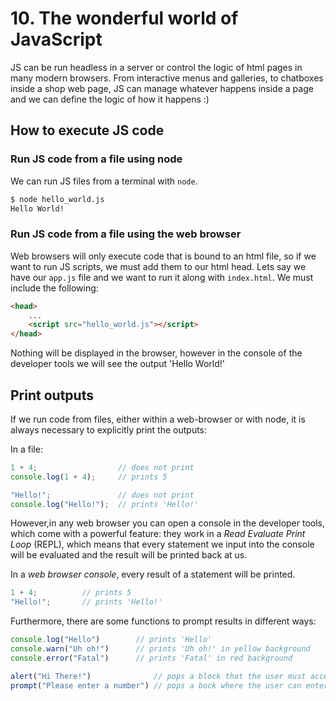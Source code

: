 # 10. The wonderful world of JavaScript
JS can be run headless in a server or control the logic of html pages in many modern browsers. From interactive menus and galleries, to chatboxes inside a shop web page, JS can manage whatever happens inside a page and we can define the logic of how it happens :)

## How to execute JS code


### Run JS code from a file using node
We can run JS files from a terminal with `node`.
```sh
$ node hello_world.js
Hello World!
```

### Run JS code from a file using the web browser
Web browsers will only execute code that is bound to an html file, so if we want to run JS scripts, we must add them to our html head. Lets say we have our `app.js` file and we want to run it along with `index.html`. We must include the following:
```html
<head>
    ...
    <script src="hello_world.js"></script>
</head>    
```

Nothing will be displayed in the browser, however in the console of the developer tools we will see the output 'Hello World!'


## Print outputs

If we run code from files, either within a web-browser or with node, it is always necessary to explicitly print the outputs:

In a file:
```js
1 + 4;                  // does not print
console.log(1 + 4);     // prints 5

"Hello!";               // does not print
console.log("Hello!");  // prints 'Hello!'
```

However,in any web browser you can open a console in the developer tools, which come with a powerful feature: they work in a *Read Evaluate Print Loop* (REPL), which means that every statement we input into the console will be evaluated and the result will be printed back at us.

In a *web browser console*, every result of a statement will be printed.

```js
1 + 4;          // prints 5
"Hello!";       // prints 'Hello!'
```
Furthermore, there are some functions to prompt results in different ways:

```js
console.log("Hello")        // prints 'Hello'
console.warn("Uh oh!")      // prints 'Uh oh!' in yellow background
console.error("Fatal")      // prints 'Fatal' in red background

alert("Hi There!")              // pops a block that the user must accept
prompt("Please enter a number") // pops a bock where the user can enter an input
```